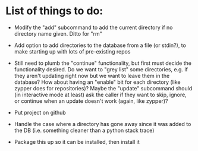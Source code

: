 # List of things to do:

* Modify the "add" subcommand to add the current directory if no
  directory name given. Ditto for "rm"

* Add option to add directories to the database from a file (or
  stdin?), to make starting up with lots of pre-existing repos

* Still need to plumb the "continue" functionality, but first must
  decide the functionality desired. Do we want to "grey list" some
  directories, e.g. if they aren't updating right now but we want to
  leave them in the database? How about having an "enable" bit for
  each directory (like zypper does for repositories)? Maybe the
  "update" subcommand should (in interactive mode at least) ask the
  caller if they want to skip, ignore, or continue when an update
  doesn't work (again, like zypper)?

* Put project on github

* Handle the case where a directory has gone away since it was added
  to the DB (i.e. something cleaner than a python stack trace)

* Package this up so it can be installed, then install it
